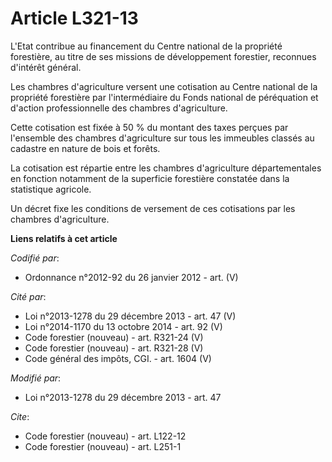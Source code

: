 # Article L321-13

L'Etat contribue au financement du Centre national de la propriété forestière, au titre de ses missions de développement
forestier, reconnues d'intérêt général.

Les chambres d'agriculture versent une cotisation au Centre national de la propriété forestière par l'intermédiaire du Fonds
national de péréquation et d'action professionnelle des chambres d'agriculture.

Cette cotisation est fixée à 50 % du montant des taxes perçues par l'ensemble des chambres d'agriculture sur tous les
immeubles classés au cadastre en nature de bois et forêts.

La cotisation est répartie entre les chambres d'agriculture départementales en fonction notamment de la superficie forestière
constatée dans la statistique agricole.

Un décret fixe les conditions de versement de ces cotisations par les chambres d'agriculture.

**Liens relatifs à cet article**

_Codifié par_:

  - Ordonnance n°2012-92 du 26 janvier 2012 - art. (V)

_Cité par_:

  - Loi n°2013-1278 du 29 décembre 2013 - art. 47 (V)
  - Loi n°2014-1170 du 13 octobre 2014 - art. 92 (V)
  - Code forestier (nouveau) - art. R321-24 (V)
  - Code forestier (nouveau) - art. R321-28 (V)
  - Code général des impôts, CGI. - art. 1604 (V)

_Modifié par_:

  - Loi n°2013-1278 du 29 décembre 2013 - art. 47

_Cite_:

  - Code forestier (nouveau) - art. L122-12
  - Code forestier (nouveau) - art. L251-1
